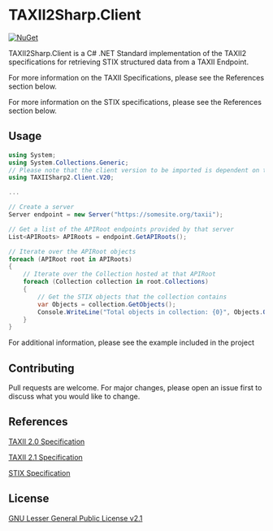 
# TAXII2Sharp.Client
[![NuGet](https://img.shields.io/nuget/v/TAXII2Sharp.Client)](https://www.nuget.org/packages/TAXII2Sharp.Client/)

TAXII2Sharp.Client is a C# .NET Standard implementation of the TAXII2 specifications for retrieving STIX structured data from a TAXII Endpoint.

For more information on the TAXII Specifications, please see the References section below.

For more information on the STIX specifications, please see the References section below.


## Usage

```C#
using System;
using System.Collections.Generic;
// Please note that the client version to be imported is dependent on the TAXII Standard version run by the server
using TAXIISharp2.Client.V20;

...

// Create a server
Server endpoint = new Server("https://somesite.org/taxii");

// Get a list of the APIRoot endpoints provided by that server
List<APIRoots> APIRoots = endpoint.GetAPIRoots();

// Iterate over the APIRoot objects
foreach (APIRoot root in APIRoots)
{
    // Iterate over the Collection hosted at that APIRoot 
    foreach (Collection collection in root.Collections)
    {
        // Get the STIX objects that the collection contains
        var Objects = collection.GetObjects();
        Console.WriteLine("Total objects in collection: {0}", Objects.Objects.Length);
    }
}
```
For additional information, please see the example included in the project

## Contributing
Pull requests are welcome. For major changes, please open an issue first to discuss what you would like to change.


## References
[TAXII 2.0 Specification](https://docs.oasis-open.org/cti/taxii/v2.0/taxii-v2.0.pdf)

[TAXII 2.1 Specification](https://docs.oasis-open.org/cti/taxii/v2.1/taxii-v2.1.pdf)

[STIX Specification](https://www.oasis-open.org/committees/download.php/58538/STIX2.0-Draft1-Core.pdf)

## License
[GNU Lesser General Public License v2.1](https://choosealicense.com/licenses/lgpl-2.1/)
